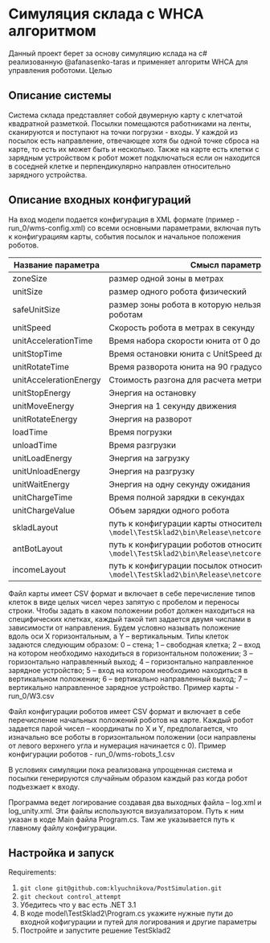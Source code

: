 # Симуляция склада с WHCA алгоритмом
Данный проект берет за основу симуляцию кслада на c# реализованную @afanasenko-taras и применяет алгоритм WHCA для управления роботоми. Целью 

## Описание системы
Система склада представляет собой двумерную карту с клетчатой квадратной разметкой. Посылки помещаются работниками на ленты, сканируются и поступают на точки погрузки - входы. У каждой из посылок есть направление, отвечающее хотя бы одной точке сброса на карте, то есть их может быть и несколько. Также на карте есть клетки с зарядным устройством к робот может подключаться если он находится в соседней клетке и перпендикулярно направлен относительно зарядного устройства.

## Описание входных конфигураций
На вход модели подается конфигурация в XML формате (пример - run_0/wms-config.xml) со всеми основными параметрами, включая путь к конфигурациям карты, события посылок и начальное положения роботов.

Название параметра  | Смысл параметра
------------- | -------------
zoneSize | размер одной зоны в метрах
unitSize | размер одного робота физический
safeUnitSize | размер зоны робота в которую нельзя заезжать другим роботам
unitSpeed | Скорость робота в метрах в секунду
unitAccelerationTime | Время набора скорости юнита от 0 до UnitSpeed
unitStopTime | Время остановки юнита с UnitSpeed до 0
unitRotateTime | Время разворота юнита на 90 градусов
unitAccelerationEnergy | Стоимость разгона для расчета метрики
unitStopEnergy | Энергия на остановку
unitMoveEnergy | Энергия на 1 секунду движения
unitRotateEnergy | Энергия на разворот
loadTime | Время погрузки
unloadTime | Время разгрузки
unitLoadEnergy | Энергия на загрузку
unitUnloadEnergy | Энергия на разгрузку
unitWaitEnergy | Энергия на одну секунду ожидания
unitChargeTime | Время полной зарядки в секундах
unitChargeValue | Объем зарядки одного робота
skladLayout | путь к конфигурации карты относительно `\model\TestSklad2\bin\Release\netcoreapp3.1\TestSklad2.exe`
antBotLayout | путь к конфигурации роботов относительно `\model\TestSklad2\bin\Release\netcoreapp3.1\TestSklad2.exe`
incomeLayout | путь к конфигурации посылок относительно `\model\TestSklad2\bin\Release\netcoreapp3.1\TestSklad2.exe`

Файл карты имеет CSV формат и включает в себе перечисление типов клеток в виде целых чисел через запятую с пробелом и переносы строки. Чтобы задать в каком положении робот должен находиться на специфических клетках, каждый такой тип задается двумя числами в зависимости от направления. Будем условно называть положение вдоль оси X горизонтальным, а Y – вертикальным. Типы клеток задаются следующим образом: 0 – стена; 1 – свободная клетка; 2 – вход на котором необходимо находиться в горизонтальном положении; 3 – горизонтально направленный выход; 4 – горизонтально направленное зарядное устройство; 5 – вход на котором необходимо находиться в вертикальном положении; 6 – вертикально направленный выход; 7 – вертикально направленное зарядное устройство. Пример карты - run_0/W3.csv

Файл конфигурации роботов имеет CSV формат и включает в себе перечисление начальных положений роботов на карте. Каждый робот задается парой чисел – координаты по X и Y, предполагается, что изначально все роботы в горизонтальном положении (оси направлены от левого верхнего угла и нумерация начинается с 0). Пример конфигурации роботов - run_0/wms-robots_1.csv

В условиях симуляции пока реализована упрощенная система и посылки генерируются случайным образом каждый раз когда робот подъезжает к входу.

Программа ведет логирование создавая два выходных файла – log.xml и log_unity.xml. Эти файлы используются визуализатором. Путь к ним указан в коде Main файла Program.cs. Там же указывается путь к главному файлу конфигурации.

## Настройка и запуск

Requirements:
1. `git clone git@github.com:klyuchnikova/PostSimulation.git`
2. `git checkout control_attempt`
3. Убедитесь что у вас есть .NET 3.1 
4. В коде model\TestSklad2\Program.cs укажите нужные пути до входной кофигурации и путей для логирования и другие параметры
5. Постройте и запустите решение TestSklad2
